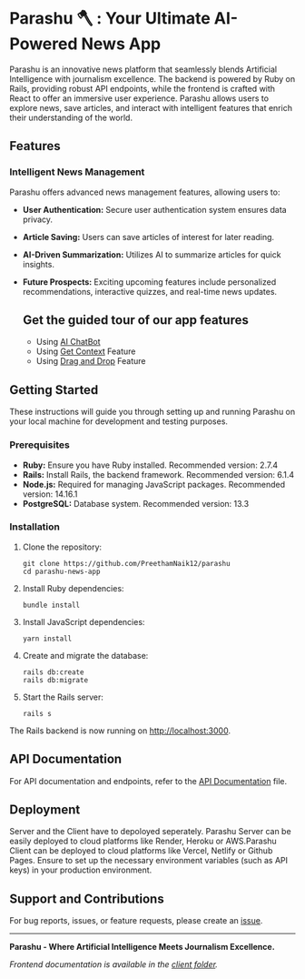 # Parashu 🪓 : Your Ultimate AI-Powered News App

Parashu is an innovative news platform that seamlessly blends Artificial Intelligence with journalism excellence. The backend is powered by Ruby on Rails, providing robust API endpoints, while the frontend is crafted with React to offer an immersive user experience. Parashu allows users to explore news, save articles, and interact with intelligent features that enrich their understanding of the world.

## Features

### Intelligent News Management

Parashu offers advanced news management features, allowing users to:

- **User Authentication:** Secure user authentication system ensures data privacy.
- **Article Saving:** Users can save articles of interest for later reading.
- **AI-Driven Summarization:** Utilizes AI to summarize articles for quick insights.
- **Future Prospects:** Exciting upcoming features include personalized recommendations, interactive quizzes, and real-time news updates.

  ## Get the guided tour of our app features
  - Using [AI ChatBot](https://scribehow.com/shared/How_to_use_Parashu_Bot__tsxrMHbwSiKCAEXNdENJcg)
  - Using [Get Context](https://scribehow.com/shared/Accessing_and_Exploring_a_Context_of_a_News_Article__emoKBjaKRoCVNsEpPAmQJw) Feature
  - Using [Drag and Drop](https://scribehow.com/shared/How_to_Navigate_and_Use_Parashus_Drag_and_Drop_Feature__lbOORNk2S8yTBcLvJNBFLQ) Feature

## Getting Started

These instructions will guide you through setting up and running Parashu on your local machine for development and testing purposes.

### Prerequisites

- **Ruby:** Ensure you have Ruby installed. Recommended version: 2.7.4
- **Rails:** Install Rails, the backend framework. Recommended version: 6.1.4
- **Node.js:** Required for managing JavaScript packages. Recommended version: 14.16.1
- **PostgreSQL:** Database system. Recommended version: 13.3

### Installation

1. Clone the repository:
   ```
   git clone https://github.com/PreethamNaik12/parashu
   cd parashu-news-app
   ```

2. Install Ruby dependencies:
   ```
   bundle install
   ```

3. Install JavaScript dependencies:
   ```
   yarn install
   ```

4. Create and migrate the database:
   ```
   rails db:create
   rails db:migrate
   ```

5. Start the Rails server:
   ```
   rails s
   ```

The Rails backend is now running on [http://localhost:3000](http://localhost:3000).

## API Documentation

For API documentation and endpoints, refer to the [API Documentation](https://www.postman.com/interstellar-comet-634512/workspace/bits/request/29242271-dda96ebe-6140-4add-ae1c-c99854a85a71) file.

## Deployment

Server and the Client have to depoloyed seperately.
Parashu Server can be easily deployed to cloud platforms like Render, Heroku or AWS.Parashu Client can be deployed to cloud platforms like Vercel, Netlify or Github Pages. 
Ensure to set up the necessary environment variables (such as API keys) in your production environment.

## Support and Contributions

For bug reports, issues, or feature requests, please create an [issue](https://github.com/PreethamNaik12/parashu/issues).

---

**Parashu - Where Artificial Intelligence Meets Journalism Excellence.**

*Frontend documentation is available in the [client folder](https://github.com/PreethamNaik12/parashu/tree/master/client).*
